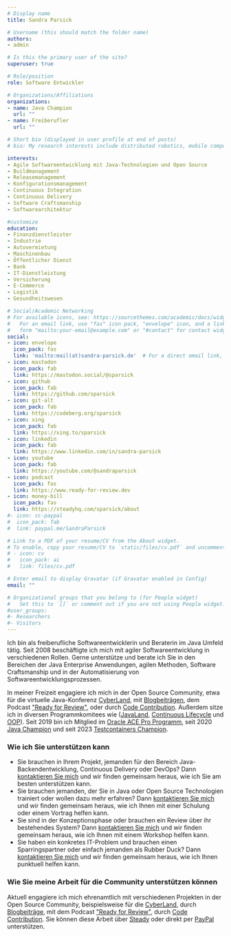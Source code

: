 ```yaml
---
# Display name
title: Sandra Parsick

# Username (this should match the folder name)
authors:
- admin

# Is this the primary user of the site?
superuser: true

# Role/position
role: Software Entwickler

# Organizations/Affiliations
organizations:
- name: Java Champion
  url: ""
- name: Freiberufler
  url: ""

# Short bio (displayed in user profile at end of posts)
# bio: My research interests include distributed robotics, mobile computing and programmable matter.

interests:
- Agile Softwareentwicklung mit Java-Technologien und Open Source
- Buildmanagement
- Releasemanagement
- Konfigurationsmanagement
- Continuous Integration
- Continuous Delivery
- Software Craftsmanship
- Softwarearchitektur

#customize
education:
- Finanzdienstleister
- Industrie
- Autovermietung
- Maschinenbau
- Öffentlicher Dienst
- Bank
- IT-Dienstleistung
- Versicherung
- E-Commerce
- Logistik
- Gesundheitswesen

# Social/Academic Networking
# For available icons, see: https://sourcethemes.com/academic/docs/widgets/#icons
#   For an email link, use "fas" icon pack, "envelope" icon, and a link in the
#   form "mailto:your-email@example.com" or "#contact" for contact widget.
social:
- icon: envelope
  icon_pack: fas
  link: 'mailto:mail(at)sandra-parsick.de'  # For a direct email link, use "mailto:test@example.org".
- icon: mastodon
  icon_pack: fab
  link: https://mastodon.social/@sparsick
- icon: github
  icon_pack: fab
  link: https://github.com/sparsick
- icon: git-alt
  icon_pack: fab
  link: https://codeberg.org/sparsick
- icon: xing
  icon_pack: fab
  link: https://xing.to/sparsick
- icon: linkedin
  icon_pack: fab
  link: https://www.linkedin.com/in/sandra-parsick
- icon: youtube
  icon_pack: fab
  link: https://youtube.com/@sandraparsick
- icon: podcast
  icon_pack: fas
  link: https://www.ready-for-review.dev
- icon: money-bill
  icon_pack: fas
  link: https://steadyhq.com/sparsick/about
#- icon: cc-paypal
#  icon_pack: fab
#  link: paypal.me/SandraParsick

# Link to a PDF of your resume/CV from the About widget.
# To enable, copy your resume/CV to `static/files/cv.pdf` and uncomment the lines below.
# - icon: cv
#   icon_pack: ai
#   link: files/cv.pdf

# Enter email to display Gravatar (if Gravatar enabled in Config)
email: ""

# Organizational groups that you belong to (for People widget)
#   Set this to `[]` or comment out if you are not using People widget.
#user_groups:
#- Researchers
#- Visitors
---
```


Ich bin als freiberufliche Softwareentwicklerin und Beraterin im Java Umfeld tätig. Seit 2008 beschäftigte ich mich mit agiler Softwareentwicklung in verschiedenen Rollen. Gerne unterstütze und berate ich Sie in den Bereichen der Java Enterprise Anwendungen, agilen Methoden, Software Craftsmanship und in der Automatisierung von Softwareentwicklungsprozessen.

In meiner Freizeit engagiere ich mich in der Open Source Community, etwa für die virtuelle Java-Konferenz [CyberLand](https://cyberland.ijug.eu/), mit [Blogbeiträgen](https://blog.sandra-parsick.de), dem Podcast ["Ready for Review"](https://www.ready-for-review.dev), oder durch [Code Contribution](https://www.github.com/sparsick). Außerdem sitze ich in diversen Programmkomitees wie ([JavaLand](https://www.javaland.eu/de/team/), [Continuous Lifecycle](https://www.continuouslifecycle.de/programmbeirat.php?source=0) und [OOP](https://www.oop-konferenz.de/oop-2024/programm/programmkommitee)). Seit 2019 bin ich Mitglied im [Oracle ACE Pro Programm](https://apex.oracle.com/pls/apex/aces/d/Sandra.Parsick), seit 2020 [Java Champion](https://apex.oracle.com/pls/apex/aces/d/Sandra.Parsick) und seit 2023 [Testcontainers Champion](https://testcontainers.com/community-champions/sandra-parsick/).

### Wie ich Sie unterstützen kann
- Sie brauchen in Ihrem Projekt, jemanden für den Bereich Java-Backendentwicklung, Continuous Delivery oder DevOps? Dann [kontaktieren Sie mich](/#contact) und wir finden gemeinsam heraus, wie ich Sie am besten unterstützen kann.
- Sie brauchen jemanden, der Sie in Java oder Open Source Technologien trainiert oder wollen dazu mehr erfahren? Dann [kontaktieren Sie mich](/#contact) und wir finden gemeinsam heraus, wie ich Ihnen mit einer Schulung oder einem Vortrag helfen kann.
- Sie sind in der Konzeptionsphase oder brauchen ein Review über ihr bestehendes System? Dann [kontaktieren  Sie mich](/#contact) und wir finden gemeinsam heraus, wie ich Ihnen mit einem Workshop helfen kann.
- Sie haben ein konkretes IT-Problem und brauchen einen Sparringspartner oder einfach jemanden als Rubber Duck? Dann [kontaktieren Sie mich](/#contact) und wir finden gemeinsam heraus, wie ich Ihnen punktuell helfen kann.


### Wie Sie meine Arbeit für die Community unterstützen können

Aktuell engagiere ich mich ehrenamtlich mit verschiedenen Projekten in der Open Source Community, beispielsweise für die [CyberLand](https://cyberland.ijug.eu/), durch [Blogbeiträge](https://blog.sandra-parsick.de), mit dem Podcast ["Ready for Review"](https://www.ready-for-review.dev), durch [Code Contribution](https://www.github.com/sparsick).
Sie können diese Arbeit über [Steady](https://steadyhq.com/sparsick/about) oder direkt per [PayPal](https://paypal.me/SandraParsick) unterstützen.
